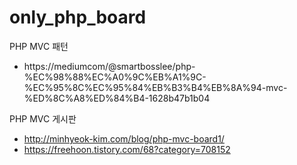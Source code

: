 # only_php_board
PHP MVC 패턴
- https://mediumcom/@smartbosslee/php-%EC%98%88%EC%A0%9C%EB%A1%9C-%EC%95%8C%EC%95%84%EB%B3%B4%EB%8A%94-mvc-%ED%8C%A8%ED%84%B4-1628b47b1b04

PHP MVC 게시판 
- http://minhyeok-kim.com/blog/php-mvc-board1/
- https://freehoon.tistory.com/68?category=708152
